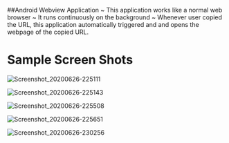 ##Android Webview Application
 ~ This application works like a normal web browser
 ~ It runs continuously on the background
 ~ Whenever user copied the URL, this application automatically triggered and and opens the webpage of the copied URL.

# Sample Screen Shots


![Screenshot_20200626-225111](https://user-images.githubusercontent.com/59619502/85887808-10d60f00-b806-11ea-8465-8b4036fbd1d2.png)


![Screenshot_20200626-225143](https://user-images.githubusercontent.com/59619502/85887795-0ca9f180-b806-11ea-984a-c92282cc7869.png)


![Screenshot_20200626-225508](https://user-images.githubusercontent.com/59619502/85887800-0e73b500-b806-11ea-950e-489d9cd2612f.png)


![Screenshot_20200626-225651](https://user-images.githubusercontent.com/59619502/85887803-0f0c4b80-b806-11ea-8886-ef6f050bcf97.png)


![Screenshot_20200626-230256](https://user-images.githubusercontent.com/59619502/85887806-0fa4e200-b806-11ea-871e-895c914320a3.png)
